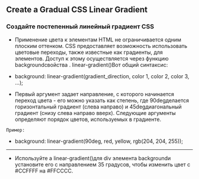 ## Create a Gradual CSS Linear Gradient ##

### Создайте постепенный линейный градиент CSS ###

+ Применение цвета к элементам HTML не ограничивается одним плоским оттенком. CSS предоставляет возможность использовать цветовые переходы, также известные как градиенты, для элементов. Доступ к этому осуществляется через функцию backgroundсвойства . linear-gradient()Вот общий синтаксис:

- background: linear-gradient(gradient_direction, color 1, color 2, color 3, ...);

+ Первый аргумент задает направление, с которого начинается переход цвета - его можно указать как степень, где 90degделается горизонтальный градиент (слева направо) и 45degдиагональный градиент (снизу слева направо вверх). Следующие аргументы определяют порядок цветов, используемых в градиенте.

`Пример:`

+ background: linear-gradient(90deg, red, yellow, rgb(204, 204, 255));

<HR>

+ Используйте a linear-gradient()для div элемента backgroundи установите его с направлением 35 градусов, чтобы изменить цвет с #CCFFFF на #FFCCCC.


